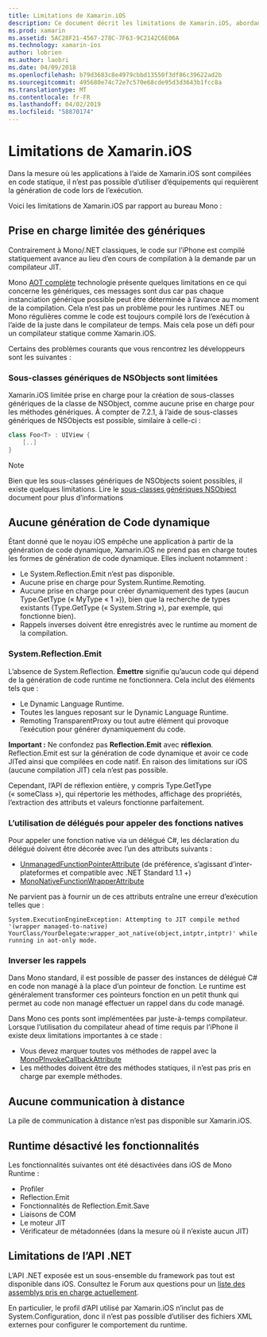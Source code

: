 ```yaml
---
title: Limitations de Xamarin.iOS
description: Ce document décrit les limitations de Xamarin.iOS, abordant les génériques, les sous-classes génériques de NSObjects, P/Invoke dans des objets génériques et bien plus encore.
ms.prod: xamarin
ms.assetid: 5AC28F21-4567-278C-7F63-9C2142C6E06A
ms.technology: xamarin-ios
author: lobrien
ms.author: laobri
ms.date: 04/09/2018
ms.openlocfilehash: b79d3683c8e4979cbbd13550f3df86c39622ad2b
ms.sourcegitcommit: 495680e74c72e7c570e68cde95d3d3643b1fcc8a
ms.translationtype: MT
ms.contentlocale: fr-FR
ms.lasthandoff: 04/02/2019
ms.locfileid: "58870174"
---
```

# <a name="limitations-of-xamarinios"></a>Limitations de Xamarin.iOS

Dans la mesure où les applications à l’aide de Xamarin.iOS sont compilées en code statique, il n’est pas possible d’utiliser d’équipements qui requièrent la génération de code lors de l’exécution.

Voici les limitations de Xamarin.iOS par rapport au bureau Mono :

 <a name="Limited_Generics_Support" />


## <a name="limited-generics-support"></a>Prise en charge limitée des génériques

Contrairement à Mono/.NET classiques, le code sur l’iPhone est compilé statiquement avance au lieu d’en cours de compilation à la demande par un compilateur JIT.

Mono [AOT complète](https://www.mono-project.com/docs/advanced/aot/#full-aot) technologie présente quelques limitations en ce qui concerne les génériques, ces messages sont dus car pas chaque instanciation générique possible peut être déterminée à l’avance au moment de la compilation. Cela n’est pas un problème pour les runtimes .NET ou Mono régulières comme le code est toujours compilé lors de l’exécution à l’aide de la juste dans le compilateur de temps. Mais cela pose un défi pour un compilateur statique comme Xamarin.iOS.

Certains des problèmes courants que vous rencontrez les développeurs sont les suivantes :

 <a name="Generic_Subclasses_of_NSObjects_are_limited" />


### <a name="generic-subclasses-of-nsobjects-are-limited"></a>Sous-classes génériques de NSObjects sont limitées

Xamarin.iOS limitée prise en charge pour la création de sous-classes génériques de la classe de NSObject, comme aucune prise en charge pour les méthodes génériques. À compter de 7.2.1, à l’aide de sous-classes génériques de NSObjects est possible, similaire à celle-ci :

```csharp
class Foo<T> : UIView {
    [..]
}
```

> [!NOTE]
> Bien que les sous-classes génériques de NSObjects soient possibles, il existe quelques limitations. Lire le [sous-classes génériques NSObject](~/ios/internals/api-design/nsobject-generics.md) document pour plus d’informations


 <a name="No_Dynamic_Code_Generation" />


## <a name="no-dynamic-code-generation"></a>Aucune génération de Code dynamique

Étant donné que le noyau iOS empêche une application à partir de la génération de code dynamique, Xamarin.iOS ne prend pas en charge toutes les formes de génération de code dynamique. Elles incluent notamment :

-  Le System.Reflection.Emit n’est pas disponible.
-  Aucune prise en charge pour System.Runtime.Remoting.
-  Aucune prise en charge pour créer dynamiquement des types (aucun Type.GetType (« MyType « 1 »)), bien que la recherche de types existants (Type.GetType (« System.String »), par exemple, qui fonctionne bien). 
-  Rappels inverses doivent être enregistrés avec le runtime au moment de la compilation.


 
 <a name="System.Reflection.Emit" />


### <a name="systemreflectionemit"></a>System.Reflection.Emit

L’absence de System.Reflection. **Émettre** signifie qu’aucun code qui dépend de la génération de code runtime ne fonctionnera. Cela inclut des éléments tels que :

-  Le Dynamic Language Runtime.
-  Toutes les langues reposant sur le Dynamic Language Runtime.
-  Remoting TransparentProxy ou tout autre élément qui provoque l’exécution pour générer dynamiquement du code. 


 **Important :** Ne confondez pas **Reflection.Emit** avec **réflexion**. Reflection.Emit est sur la génération de code dynamique et avoir ce code JITed ainsi que compilées en code natif. En raison des limitations sur iOS (aucune compilation JIT) cela n’est pas possible.

Cependant, l’API de réflexion entière, y compris Type.GetType (« someClass »), qui répertorie les méthodes, affichage des propriétés, l’extraction des attributs et valeurs fonctionne parfaitement.

### <a name="using-delegates-to-call-native-functions"></a>L’utilisation de délégués pour appeler des fonctions natives

Pour appeler une fonction native via un délégué C#, les déclaration du délégué doivent être décorée avec l’un des attributs suivants :

- [UnmanagedFunctionPointerAttribute](xref:System.Runtime.InteropServices.UnmanagedFunctionPointerAttribute) (de préférence, s’agissant d’inter-plateformes et compatible avec .NET Standard 1.1 +)
- [MonoNativeFunctionWrapperAttribute](xref:ObjCRuntime.MonoNativeFunctionWrapperAttribute)

Ne parvient pas à fournir un de ces attributs entraîne une erreur d’exécution telles que :

```
System.ExecutionEngineException: Attempting to JIT compile method '(wrapper managed-to-native) YourClass/YourDelegate:wrapper_aot_native(object,intptr,intptr)' while running in aot-only mode.
```
 
 <a name="Reverse_Callbacks" />


### <a name="reverse-callbacks"></a>Inverser les rappels

Dans Mono standard, il est possible de passer des instances de délégué C# en code non managé à la place d’un pointeur de fonction. Le runtime est généralement transformer ces pointeurs fonction en un petit thunk qui permet au code non managé effectuer un rappel dans du code managé.

Dans Mono ces ponts sont implémentées par juste-à-temps compilateur. Lorsque l’utilisation du compilateur ahead of time requis par l’iPhone il existe deux limitations importantes à ce stade :

-  Vous devez marquer toutes vos méthodes de rappel avec la [MonoPInvokeCallbackAttribute](xref:ObjCRuntime.MonoPInvokeCallbackAttribute)
-  Les méthodes doivent être des méthodes statiques, il n’est pas pris en charge par exemple méthodes.
 
<a name="No_Remoting" />

## <a name="no-remoting"></a>Aucune communication à distance

La pile de communication à distance n’est pas disponible sur Xamarin.iOS.


 <a name="Runtime_Disabled_Features" />


## <a name="runtime-disabled-features"></a>Runtime désactivé les fonctionnalités

Les fonctionnalités suivantes ont été désactivées dans iOS de Mono Runtime :

-  Profiler
-  Reflection.Emit
-  Fonctionnalités de Reflection.Emit.Save
-  Liaisons de COM
-  Le moteur JIT
-  Vérificateur de métadonnées (dans la mesure où il n’existe aucun JIT)


 <a name=".NET_API_Limitations" />


## <a name="net-api-limitations"></a>Limitations de l’API .NET

L’API .NET exposée est un sous-ensemble du framework pas tout est disponible dans iOS. Consultez le Forum aux questions pour un [liste des assemblys pris en charge actuellement](~/cross-platform/internals/available-assemblies.md).



En particulier, le profil d’API utilisé par Xamarin.iOS n’inclut pas de System.Configuration, donc il n’est pas possible d’utiliser des fichiers XML externes pour configurer le comportement du runtime.
